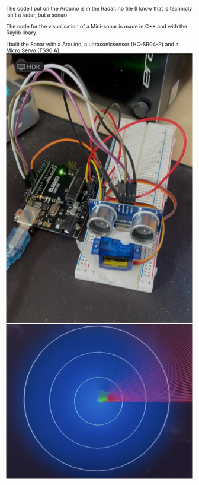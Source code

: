 The code I put on the Arduino is in the Radar.ino file (I know that is technicly isn't a radar, but a sonar)

The code for the visualisation of a Mini-sonar is made in C++ and with the Raylib libary.

I built the Sonar with a Arduino, a ultrasonicsensor (HC-SR04-P) and a Micro Servo (TS90 A).
![screenshot](IMG_6370.jpg)
![screenshot](IMG_6371.jpg)
